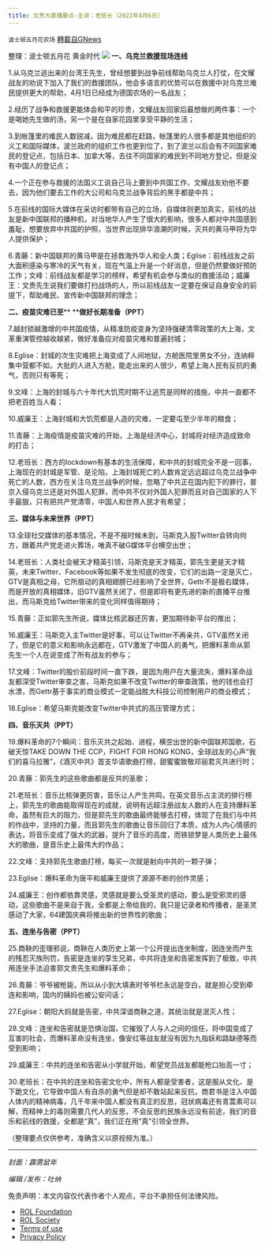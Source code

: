 ```yaml
---
title: 文贵大直播要点-主讲：老班长（2022年4月6日）
---
```

`波士顿五月花农场` [轉載自GNews](https://gnews.org/zh-hans/2300323/)

整理：波士顿五月花 黄金时代
![](https://assets.gnews.org/wp-content/uploads/2022/04/20220403.jpg)
**一、乌克兰救援现场连线**

1.从乌克兰逃出来的台湾王先生，曾经想要到战争前线帮助乌克兰人打仗，在文耀战友的劝说下加入了我们的救援团队，他会多语言的优势可以在救援中对乌克兰难民提供更大的帮助，4月1日已经成为德国农场的一名战友；

2.经历了战争和救援更能体会和平的珍贵，文耀战友回家后最想做的两件事：一个是喝她先生做的汤，另一个是在自家花园里享受平静的生活；

3.到帐篷里的难民人数锐减，因为难民都在赶路，帐篷里的人很多都是其他组织的义工和国际媒体，波兰政府的组织工作也更到位了，到了波兰以后会有不同国家难民的登记点，包括日本、加拿大等，去往不同国家的难民到不同地方登记，但是没有中国人的登记点；

4.一个正在参与救援的法国义工说自己马上要到中共国工作，文耀战友劝他不要去，因为他们要去工作的大公司和乌克兰战争背后的黑手都是中共；

5.在前线的国际大媒体在采访时都带有自己的立场，自媒体则更加真实，前线的战友是新中国联邦的播种机，对当地华人产生了很大的影响，很多人都对中共国感到羞耻，想要放弃中共国的护照，当世界出现排华浪潮的时候，灭共的黄马甲将为华人提供保护；

6.青藤：新中国联邦的黄马甲是在拯救海外华人和全人类；Eglise：前线战友之前大面积感染与寒冷的天气有关，现在气温上升是一个好消息，但是仍然要做好预防工作；文峰：前线战友都是学习的榜样，希望有机会参与类似的救援活动；威廉王：文贵先生说我们要做打扫战场的人，所以前线战友一定要在保证自身安全的前提下，帮助难民、宣传新中国联邦的理念；

**二、疫苗灾难已至**** ****做好长期准备（****PPT****）**

7.越封锁越激增的中共国疫情，从精准防疫变身为坚持强硬清零政策的大上海，文革重演管控越收越紧，做好准备应对疫苗灾难和普遍封城；

8.Eglise：封城的次生灾难把上海变成了人间地狱，方舱医院里男女不分，连纳粹集中营都不如，大批的人进入方舱，能走出来的人很少，希望上海人民有反抗的勇气，否则只有等死；

9.文峰：上海的封城与六十年代大饥荒时期不让逃荒是同样的措施，中共一直都不把老百姓当人看；

10.威廉王：上海封城和大饥荒都是人造的灾难，一定要屯至少半年的粮食；

11.青藤：上海疫情是疫苗灾难的开始，上海是经济中心，封城将对经济造成致命的打击；

12.老班长：西方的lockdown有基本的生活保障，和中共的封城完全不是一回事，上海现在的封城是军管、是沦陷，上海封城死亡的人数肯定远远超过乌克兰战争中死亡的人数，西方在关注乌克兰战争的时候，忽略了中共正在国内犯下的罪行，普京入侵乌克兰还是对外国人犯罪，而中共不仅对外国人犯罪而且对自己国家的人下手最狠，只有把共产党清零，中国人和世界人民才有希望；

**三、媒体与未来世界（****PPT****）**

13.全球社交媒体的基本情况，不是不报时候未到，马斯克入股Twitter会转向何方，跟着共产党走进火葬场，唯真不破G媒体平台横空出世；

14.老班长：人类社会被天才精英引领，马斯克是天才精英，郭先生更是天才精英，未来Twitter、Facebook等如果不发生彻底的改变，它们的出路一定是灭亡，GTV是真相之母，它所扇动的真相翅膀已经影响了全世界，Gettr不是极右媒体，而是开放的真相媒体，旧GTV虽然关闭了，但是即将有更先进的新的直播平台推出，而马斯克给Twitter带来的变化同样值得期待；

15.青藤：正如郭先生所说，媒体比核武器还厉害，更加期待新平台的推出；

16.威廉王：马斯克入主Twitter是好事，可以让Twitter不再亲共，GTV虽然关闭了，但是它的意义和影响永远都在，GTV激发了中国人的勇气，把爆料革命从郭先生一个人在说变成了所有战友的参与；

17.文峰：Twitter的股价前段时间一直下跌，是因为用户在大量流失，爆料革命战友都深受Twitter审查之害，马斯克如果不改变Twitter的审查政策，他的钱也会打水漂，而Gettr基于事实的商业模式一定能战胜大科技公司控制用户的商业模式；

18.Eglise：希望马斯克能改变Twitter中共式的高压管理方式；

**四、音乐灭共（****PPT****）**

19.爆料革命的7个瞬间：音乐灭共之起始、进程，横空出世的新中国联邦国歌，石破天惊TAKE DOWN THE CCP，FIGHT FOR HONG KONG，全球战友的心声“我们的喜马拉雅”，《酒灭中共》首支华语歌曲打榜，甜蜜蜜致敬邓丽君灭共进行时；

20.青藤：郭先生的这些歌曲都是反共的圣歌；

21.老班长：音乐比核弹更厉害，音乐让人产生共鸣，在英文音乐占主流的排行榜上，郭先生的歌曲能取得现在的成就，说明有远超注册战友人数的人在支持爆料革命，虽然有巨大的阻力，但是郭先生的歌曲最终能够去打榜，体现了在我们与中共的作战中，坚持的力量，而且郭先生的歌曲让音乐回归了本质，成为人内心情感的表达，将音乐变成了强大的武器，提升了音乐的高度，而铁锁梦是人类历史上最伟大的歌曲，是音乐史上最伟大的作品；

22.文峰：支持郭先生歌曲打榜，每买一次就是射向中共的一颗子弹；

23.Eglise：爆料革命为唐平和威廉王提供了源源不断的创作灵感；

24.威廉王：创作都依靠灵感，灵感就是要么受圣灵的感动，要么是受邪灵的感动，这些歌曲不是来自于我，全都是上帝给我的，我只是记录者和传播者，是圣灵感动了大家，64建国庆典将推出新的世界性的歌曲；

**五、连坐与告密（****PPT****）**

25.商鞅的歪理邪说，商鞅在人类历史上第一个公开提出连坐制度，因连坐而产生的残忍灭族刑罚，告密是连坐的孪生兄弟，中共将连坐和告密发挥到了极致，中共用连坐手法迫害郭文贵先生和爆料革命；

26.青藤：爷爷被枪毙，所以从小到大填表时爷爷栏永远是空白，就是担心受到牵连和影响，国内的姨妈也被公安问话；

27.Eglise：朝阳大妈就是告密，中共深谙商鞅之道，其统治就是泯灭人性；

28.文峰：连坐和告密就是恐惧治国，它摧毁了人与人之间的信任，将中国变成了互害的社会，而爆料革命没有连坐，像安红等战友就没有因为九指妖和路缺德等而受到影响；

29.威廉王：中共的连坐和告密从小学就开始，希望党员战友都能枪口抬高一寸；

30.老班长：在中共的连坐和告密文化中，所有人都是受害者，这是服从文化、是下跪文化，它导致中国人有自杀的勇气但是却不敢站起来反抗，商君书是注入中国人体内的精神病毒，几千年来中国人都没有真正的反思，冠状病毒还有青蒿素可以解，而精神上的毒则需要几代人的反思，不会反思的民族永远没有前途，我们的音乐和前线的救援，全都是“真”，我们正在用“真”引领全世界。

（整理要点仅供参考，准确含义以原视频为准。）

* * *

*封面：霹雳鼠年*

*编辑 /发布：吐纳*

 

免责声明：本文内容仅代表作者个人观点，平台不承担任何法律风险。

- [ROL Foundation](https://rolfoundation.org/)
- [ROL Society](https://rolsociety.org/)
- [Terms of use](https://gnews.org/terms-of-use-3/)
- [Privacy Policy](https://gnews.org/privacy-policy/)
